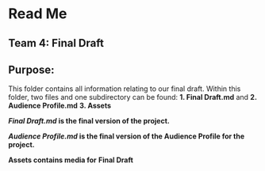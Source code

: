 # Read Me

## Team 4: Final Draft

## Purpose:

This folder contains all information relating to our final draft. Within this folder, two files and one subdirectory can be found: 
**1. Final Draft.md** and
**2. Audience Profile.md**
**3. Assets**

**_Final Draft.md_ is the final version of the project.**

**_Audience Profile.md_ is the final version of the Audience Profile for the project.**

**Assets contains media for** **Final Draft**
